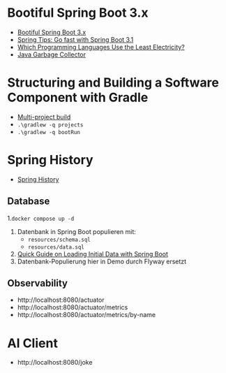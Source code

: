 # Bootiful Spring Boot 3.x

- [Bootiful Spring Boot 3.x](https://yewtu.be/watch?v=LbDtW0n4PPc)
- [Spring Tips: Go fast with Spring Boot 3.1](https://yewtu.be/watch?v=ykEK2xuJrN8)
- [Which Programming Languages Use the Least Electricity?](https://thenewstack.io/which-programming-languages-use-the-least-electricity/)
- [Java Garbage Collector](https://twitter.com/jtannady/status/981547257479778307?lang=de)

# Structuring and Building a Software Component with Gradle

- [Multi-project build](https://docs.gradle.org/current/userguide/multi_project_builds.html)
- `.\gradlew -q projects`
- `.\gradlew -q bootRun`

# Spring History

- [Spring History](https://springone.io/history-of-spring)

## Database

1.`docker compose up -d`
1. Datenbank in Spring Boot populieren mit:
    - `resources/schema.sql`
    - `resources/data.sql`
1. [Quick Guide on Loading Initial Data with Spring Boot](https://www.baeldung.com/spring-boot-data-sql-and-schema-sql)
1. Datenbank-Populierung hier in Demo durch Flyway ersetzt

## Observability

- http://localhost:8080/actuator
- http://localhost:8080/actuator/metrics
- http://localhost:8080/actuator/metrics/by-name

# AI Client

- http://localhost:8080/joke
